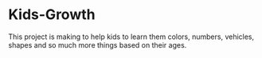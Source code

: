 # Kids-Growth
This project is making to help kids to learn them colors, numbers, vehicles, shapes and so much more things based on their ages.
